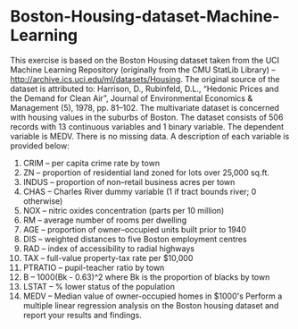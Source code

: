 # Boston-Housing-dataset-Machine-Learning

This exercise is based on the Boston Housing dataset taken from the UCI Machine Learning
Repository (originally from the CMU StatLib Library) –
http://archive.ics.uci.edu/ml/datasets/Housing.
The original source of the dataset is attributed to:
Harrison, D., Rubinfeld, D.L., “Hedonic Prices and the Demand for Clean Air”,
Journal of Environmental Economics & Management (5), 1978, pp. 81–102.
The multivariate dataset is concerned with housing values in the suburbs of Boston. The
dataset consists of 506 records with 13 continuous variables and 1 binary variable. The
dependent variable is MEDV. There is no missing data. A description of each variable is
provided below:
1. CRIM – per capita crime rate by town
2. ZN – proportion of residential land zoned for lots over 25,000 sq.ft.
3. INDUS – proportion of non–retail business acres per town
4. CHAS – Charles River dummy variable (1 if tract bounds river; 0 otherwise)
5. NOX – nitric oxides concentration (parts per 10 million)
6. RM – average number of rooms per dwelling
7. AGE – proportion of owner–occupied units built prior to 1940
8. DIS – weighted distances to five Boston employment centres
9. RAD – index of accessibility to radial highways
10. TAX – full-value property-tax rate per $10,000
11. PTRATIO – pupil-teacher ratio by town
12. B – 1000(Bk - 0.63)^2 where Bk is the proportion of blacks by town
13. LSTAT – % lower status of the population
14. MEDV – Median value of owner-occupied homes in $1000's
Perform a multiple linear regression analysis on the Boston housing dataset and report your
results and findings.
